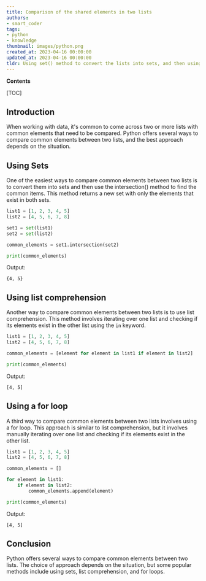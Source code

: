```yaml
---
title: Comparison of the shared elements in two lists
authors:
- smart_coder
tags:
- python
- knowledge
thumbnail: images/python.png
created_at: 2023-04-16 00:00:00
updated_at: 2023-04-16 00:00:00
tldr: Using set() method to convert the lists into sets, and then using intersection() method on the sets will give the common elements between the 2 lists in Python.
---
```


**Contents**

[TOC]

## Introduction
When working with data, it's common to come across two or more lists with common elements that need to be compared. Python offers several ways to compare common elements between two lists, and the best approach depends on the situation.

## Using Sets
One of the easiest ways to compare common elements between two lists is to convert them into sets and then use the intersection() method to find the common items. This method returns a new set with only the elements that exist in both sets.

```python
list1 = [1, 2, 3, 4, 5]
list2 = [4, 5, 6, 7, 8]

set1 = set(list1)
set2 = set(list2)

common_elements = set1.intersection(set2)

print(common_elements)
```

Output:
```
{4, 5}
```

## Using list comprehension
Another way to compare common elements between two lists is to use list comprehension. This method involves iterating over one list and checking if its elements exist in the other list using the `in` keyword.

```python
list1 = [1, 2, 3, 4, 5]
list2 = [4, 5, 6, 7, 8]

common_elements = [element for element in list1 if element in list2]

print(common_elements)
```

Output:
```
[4, 5]
```

## Using a for loop
A third way to compare common elements between two lists involves using a for loop. This approach is similar to list comprehension, but it involves manually iterating over one list and checking if its elements exist in the other list.

```python
list1 = [1, 2, 3, 4, 5]
list2 = [4, 5, 6, 7, 8]

common_elements = []

for element in list1:
    if element in list2:
        common_elements.append(element)

print(common_elements)
```

Output:
```
[4, 5]
```

## Conclusion
Python offers several ways to compare common elements between two lists. The choice of approach depends on the situation, but some popular methods include using sets, list comprehension, and for loops.
